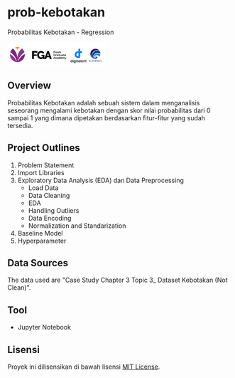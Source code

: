 # prob-kebotakan
Probabilitas Kebotakan - Regression

![Project of the FGA Kominfo X Binar](/Logo.png)

## Overview 
Probabilitas Kebotakan adalah sebuah sistem dalam menganalisis seseorang mengalami kebotakan dengan skor nilai probabilitas dari 0 sampai 1 yang dimana dipetakan berdasarkan fitur-fitur yang sudah tersedia.

## Project Outlines
1. Problem Statement
2. Import Libraries
3. Exploratory Data Analysis (EDA) dan Data Preprocessing
   - Load Data
   - Data Cleaning
   - EDA
   - Handling Outliers
   - Data Encoding
   - Normalization and Standarization
5. Baseline Model
6. Hyperparameter

## Data Sources
The data used are "Case Study Chapter 3 Topic 3_ Dataset Kebotakan (Not Clean)".

## Tool
- Jupyter Notebook

## Lisensi
Proyek ini dilisensikan di bawah lisensi [MIT License](LICENSE).

